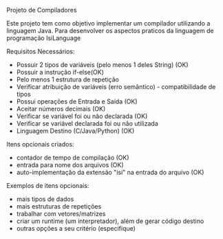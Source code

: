 Projeto de Compiladores


Este projeto tem como objetivo implementar um compilador utilizando a linguagem Java. Para desenvolver os aspectos praticos da linguagem de programação IsiLanguage


Requisitos Necessários:

- Possuir 2 tipos de variáveis (pelo menos 1 deles String) (OK)
- Possuir a instrução if-else(OK)
- Pelo menos 1 estrutura de repetição
- Verificar atribuição de variáveis (erro semântico) - compatibilidade de tipos
- Possui operações de Entrada e Saída (OK)
- Aceitar números decimais (OK)
- Verificar se variável foi ou não declarada (OK)
- Verificar se variável declarada foi ou não utilizada
- Linguagem Destino (C/Java/Python) (OK)


Itens opcionais criados:

- contador de tempo de compilação (OK)
- entrada para nome dos arquivos (OK)
- auto-implementação da extensão "isi" na entrada do arquivo (OK)

Exemplos de itens opcionais:
- mais tipos de dados
- mais estruturas de repetições
- trabalhar com vetores/matrizes
- criar um runtime (um interpretador), além de gerar código destino
- outras opções a seu critério (especifique)

